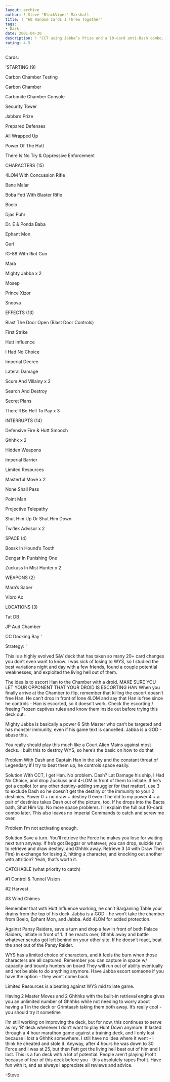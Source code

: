 ```yaml
---
layout: archive
author: ! Steve "BlackViper" Marshall
title: ! "60 Random Cards I Threw Together"
tags:
- Dark
date: 2001-04-30
description: ! "CCT using Jabba’s Prize and a 10-card anti-Dash combo. I don’t like Dash."
rating: 4.5
---
```

Cards: 

'STARTING (9)

Carbon Chamber Testing

Carbon Chamber

Carbonite Chamber Console

Security Tower

Jabba’s Prize

Prepared Defenses

All Wrapped Up

Power Of The Hutt

There Is No Try & Oppressive Enforcement


CHARACTERS (15)

4LOM With Concussion Rifle

Bane Malar

Boba Fett With Blaster Rifle

Boelo

Djas Puhr

Dr. E & Ponda Baba

Ephant Mon

Guri

IG-88 With Riot Gun

Mara

Mighty Jabba x 2

Mosep

Prince Xizor

Snoova


EFFECTS (13)

Blast The Door Open (Blast Door Controls)

First Strike

Hutt Influence

I Had No Choice

Imperial Decree

Lateral Damage

Scum And Villainy x 2

Search And Destroy

Secret Plans

There’ll Be Hell To Pay x 3


INTERRUPTS (14)

Defensive Fire & Hutt Smooch

Ghhhk x 2

Hidden Weapons

Imperial Barrier

Limited Resources

Masterful Move x 2

None Shall Pass

Point Man

Projective Telepathy

Shut Him Up Or Shut Him Down

Twi’lek Advisor x 2


SPACE (4)

Bossk In Hound’s Tooth

Dengar In Punishing One

Zuckuss In Mist Hunter x 2


WEAPONS (2)

Mara’s Saber

Vibro Ax


LOCATIONS (3)

Tat DB

JP Aud Chamber

CC Docking Bay '

Strategy: '

This is a highly evolved S&V deck that has taken so many 20+ card changes you don’t even want to know. I was sick of losing to WYS, so I studied the best variations night and day with a few friends, found a couple potential weaknesses, and exploited the living hell out of them.


The idea is to escort Han to the Chamber with a droid. MAKE SURE YOU LET YOUR OPPONENT THAT YOUR DROID IS ESCORTING HAN When you finally arrive at the Chamber to flip, remember that killing the escort doesn’t free Han. He can’t drop in front of lone 4LOM and say that Han is free since he controls - Han is escorted, so it doesn’t work. Check the escorting / freeing Frozen captives rules and know them inside out before trying this deck out.

Mighty Jabba is basically a power 6 Sith Master who can’t be targeted and has monster immunity, even if his game text is cancelled. Jabba is a GOD - abuse this.


You really should play this much like a Court Alien Mains against most decks. I built this to destroy WYS, so here’s the basic on how to do that


Problem With Dash and Captain Han in the sky and the constant threat of Legendary if I try to beat them up, he controls space easily.

Solution With CCT, I get Han. No problem. Dash? Lat Damage his ship, I Had No Choice, and drop Zuckuss and 4-LOM in front of them to initiate. If he’s got a copilot (or any other destiny-adding smuggler for that matter), use 3 to exclude Dash so he doesn’t get the destiny or the immunity to your 2 destinies. Power 0 + no draw + destiny 0 even if he did to my power 4 + a pair of destinies takes Dash out of the picture, too. If he drops into the Bacta bath, Shut Him Up. No more space problems. I’ll explain the full out 10-card combo later. This also leaves no Imperial Commands to catch and screw me over.


Problem I’m not activating enough.

Solution Save a turn. You’ll retrieve the Force he makes you lose for waiting next turn anyway. If he’s got Beggar or whatever, you can drop, suicide run to retrieve and draw destiny, and Ghhhk away. Retrieve 3 (4 with Draw Their Fire) in exchange for losing 2, hitting a character, and knocking out another with attrition? Yeah, that’s worth it.


CATCHABLE (what priority to catch)

#1 Control & Tunnel Vision

#2 Harvest

#3 Wind Chimes


Remember that with Hutt Influence working, he can’t Bargaining Table your drains from the top of his deck. Jabba is a GOD - he won’t take the chamber from Boelo, Ephant Mon, and Jabba. Add 4LOM for added protection.


Against Pansy Raiders, save a turn and drop a few in front of both Palace Raiders, initiate in front of 1. If he reacts over, Ghhhk away and battle whatever scrubs got left behind on your other site. If he doesn’t react, beat the snot out of the Pansy Raider.


WYS has a limited choice of characters, and it feels the burn when those characters are all captured. Remember you can capture in space w/ capacity and bounty hunters on board They will run out of ability eventually and not be able to do anything anymore. Have Jabba escort someone if you have the option - they won’t come back.


Limited Resources is a beating against WYS mid to late game.


Having 2 Master Moves and 2 Ghhhks with the built-in retrieval engine gives you an unlimited number of Ghhhks while not needing to worry about having a 1 in the deck or Grimtaash taking them both away. It’s really cool - you should try it sometime


I’m still working on improving the deck, but for now, this continues to serve as my ’B’ deck whenever I don’t want to play Hunt Down anymore. It lasted through a 4 hour marathon game against a training deck, and I only lost because I lost a Ghhhk somewhere. I still have no idea where it went - I think he cheated and stole it. Anyway, after 4 hours he was down to 30 Force and I was at 25, but then Fett got the living hell beat out of him and I lost. This is a fun deck with a lot of potential. People aren’t playing Profit because of fear of this deck before you - this absolutely rapes Profit. Have fun with it, and as always i appreciate all reviews and advice.


-Steve '